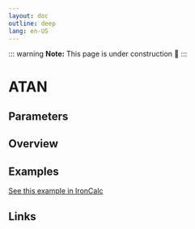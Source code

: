 ```yaml
---
layout: doc
outline: deep
lang: en-US
---
```


::: warning
**Note:** This page is under construction 🚧
:::

# ATAN

## Parameters

## Overview

## Examples

[See this example in IronCalc](https://app.ironcalc.com/?filename=atan)

## Links